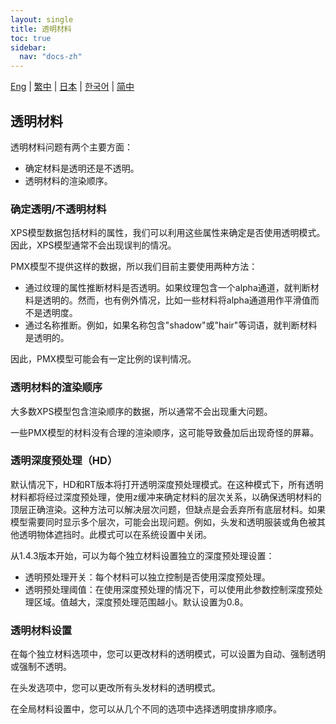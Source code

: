 ```yaml
---
layout: single
title: 透明材料
toc: true
sidebar:
  nav: "docs-zh"
---
```

[Eng](/dancexr/features/transparency) | [繁中](/tw/dancexr/features/transparency) | [日本](/jp/dancexr/features/transparency) | [한국어](/kr/dancexr/features/transparency) | [简中](/zh/dancexr/features/transparency)


## 透明材料

透明材料问题有两个主要方面：

* 确定材料是透明还是不透明。
* 透明材料的渲染顺序。

### 确定透明/不透明材料

XPS模型数据包括材料的属性，我们可以利用这些属性来确定是否使用透明模式。因此，XPS模型通常不会出现误判的情况。

PMX模型不提供这样的数据，所以我们目前主要使用两种方法：
* 通过纹理的属性推断材料是否透明。如果纹理包含一个alpha通道，就判断材料是透明的。然而，也有例外情况，比如一些材料将alpha通道用作平滑值而不是透明度。
* 通过名称推断。例如，如果名称包含"shadow"或"hair"等词语，就判断材料是透明的。

因此，PMX模型可能会有一定比例的误判情况。

### 透明材料的渲染顺序

大多数XPS模型包含渲染顺序的数据，所以通常不会出现重大问题。

一些PMX模型的材料没有合理的渲染顺序，这可能导致叠加后出现奇怪的屏幕。

### 透明深度预处理（HD）
默认情况下，HD和RT版本将打开透明深度预处理模式。在这种模式下，所有透明材料都将经过深度预处理，使用z缓冲来确定材料的层次关系，以确保透明材料的顶层正确渲染。这种方法可以解决层次问题，但缺点是会丢弃所有底层材料。如果模型需要同时显示多个层次，可能会出现问题。例如，头发和透明服装或角色被其他透明物体遮挡时。此模式可以在系统设置中关闭。

从1.4.3版本开始，可以为每个独立材料设置独立的深度预处理设置：

* 透明预处理开关：每个材料可以独立控制是否使用深度预处理。
* 透明预处理阈值：在使用深度预处理的情况下，可以使用此参数控制深度预处理区域。值越大，深度预处理范围越小。默认设置为0.8。

### 透明材料设置

在每个独立材料选项中，您可以更改材料的透明模式，可以设置为自动、强制透明或强制不透明。

在头发选项中，您可以更改所有头发材料的透明模式。

在全局材料设置中，您可以从几个不同的选项中选择透明度排序顺序。